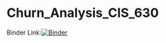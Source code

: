 # Churn_Analysis_CIS_630

Binder Link:[![Binder](https://mybinder.org/badge_logo.svg)](https://mybinder.org/v2/gh/sharmajee499/Churn_Analysis_CIS_630/main?labpath=Project.ipynb)
